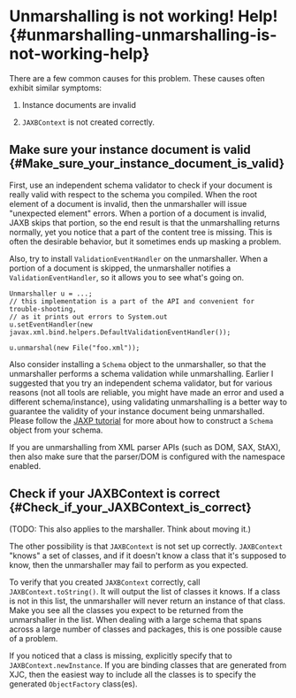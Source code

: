 Unmarshalling is not working! Help! {#unmarshalling-unmarshalling-is-not-working-help}
===================================

There are a few common causes for this problem. These causes often
exhibit similar symptoms:

1.  Instance documents are invalid

2.  `JAXBContext` is not created correctly.

Make sure your instance document is valid {#Make_sure_your_instance_document_is_valid}
-----------------------------------------

First, use an independent schema validator to check if your document is
really valid with respect to the schema you compiled. When the root
element of a document is invalid, then the unmarshaller will issue
\"unexpected element\" errors. When a portion of a document is invalid,
JAXB skips that portion, so the end result is that the unmarshalling
returns normally, yet you notice that a part of the content tree is
missing. This is often the desirable behavior, but it sometimes ends up
masking a problem.

Also, try to install `ValidationEventHandler` on the unmarshaller. When
a portion of a document is skipped, the unmarshaller notifies a
`ValidationEventHandler`, so it allows you to see what\'s going on.

``` {.java}
Unmarshaller u = ...;
// this implementation is a part of the API and convenient for trouble-shooting,
// as it prints out errors to System.out
u.setEventHandler(new javax.xml.bind.helpers.DefaultValidationEventHandler());

u.unmarshal(new File("foo.xml"));
```

Also consider installing a `Schema` object to the unmarshaller, so that
the unmarshaller performs a schema validation while unmarshalling.
Earlier I suggested that you try an independent schema validator, but
for various reasons (not all tools are reliable, you might have made an
error and used a different schema/instance), using validating
unmarshalling is a better way to guarantee the validity of your instance
document being unmarshalled. Please follow the [JAXP
tutorial](http://java.sun.com/j2ee/1.4/docs/tutorial/doc/JAXPIntro.html#wp65584)
for more about how to construct a `Schema` object from your schema.

If you are unmarshalling from XML parser APIs (such as DOM, SAX, StAX),
then also make sure that the parser/DOM is configured with the namespace
enabled.

Check if your JAXBContext is correct {#Check_if_your_JAXBContext_is_correct}
------------------------------------

(TODO: This also applies to the marshaller. Think about moving it.)

The other possibility is that `JAXBContext` is not set up correctly.
`JAXBContext` \"knows\" a set of classes, and if it doesn\'t know a
class that it\'s supposed to know, then the unmarshaller may fail to
perform as you expected.

To verify that you created `JAXBContext` correctly, call
`JAXBContext.toString()`. It will output the list of classes it knows.
If a class is not in this list, the unmarshaller will never return an
instance of that class. Make you see all the classes you expect to be
returned from the unmarshaller in the list. When dealing with a large
schema that spans across a large number of classes and packages, this is
one possible cause of a problem.

If you noticed that a class is missing, explicitly specify that to
`JAXBContext.newInstance`. If you are binding classes that are generated
from XJC, then the easiest way to include all the classes is to specify
the generated `ObjectFactory` class(es).
